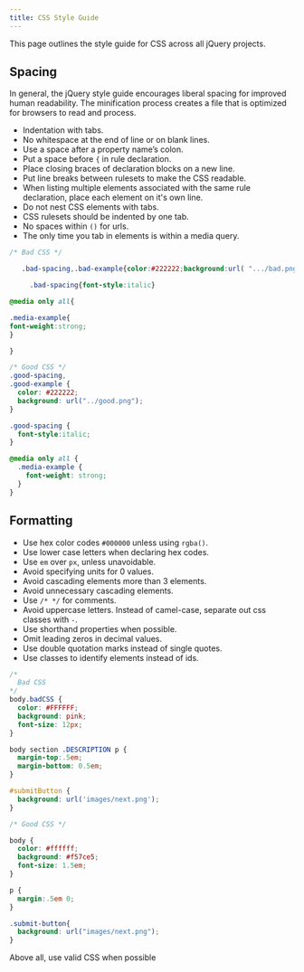 ```yaml
---
title: CSS Style Guide
---
```


This page outlines the style guide for CSS across all jQuery projects.


## Spacing

In general, the jQuery style guide encourages liberal spacing for
improved human readability. The minification process creates a file
that is optimized for browsers to read and process.

- Indentation with tabs.
- No whitespace at the end of line or on blank lines.
- Use a space after a property name’s colon.
- Put a space before `{` in rule declaration.
- Place closing braces of declaration blocks on a new line.
- Put line breaks between rulesets to make the CSS readable.
- When listing multiple elements associated with the same rule declaration,
 place each element on it's own line.
- Do not nest CSS elements with tabs.
- CSS rulesets should be indented by one tab.
- No spaces within `()` for urls.
- The only time you tab in elements is within a media query.

```css
/* Bad CSS */

   .bad-spacing,.bad-example{color:#222222;background:url( ".../bad.png" );}

     .bad-spacing{font-style:italic}

@media only all{

.media-example{
font-weight:strong;
}  

}

/* Good CSS */
.good-spacing,
.good-example {
  color: #222222;
  background: url("../good.png");
}

.good-spacing {
  font-style:italic;
}

@media only all {
  .media-example {
    font-weight: strong;
  }
}


```

## Formatting
 - Use hex color codes `#000000` unless using `rgba()`.
 - Use lower case letters when declaring hex codes.
 - Use `em` over `px`, unless unavoidable.
 - Avoid specifying units for 0 values.
 - Avoid cascading elements more than 3 elements.
 - Avoid unnecessary cascading elements.
 - Use `/* */` for comments.
 - Avoid uppercase letters. Instead of camel-case, separate out css classes with `-`.
 - Use shorthand properties when possible.
 - Omit leading zeros in decimal values.
 - Use double quotation marks instead of single quotes.
 - Use classes to identify elements instead of ids.

```css
/*
  Bad CSS
*/
body.badCSS {
  color: #FFFFFF;
  background: pink;
  font-size: 12px;
}

body section .DESCRIPTION p {
  margin-top:.5em;
  margin-bottom: 0.5em;
}

#submitButton {
  background: url('images/next.png');
}

/* Good CSS */

body {
  color: #ffffff;
  background: #f57ce5;
  font-size: 1.5em;
}

p {
  margin:.5em 0;
}

.submit-button{
  background: url("images/next.png");
}


```


Above all, use valid CSS when possible
